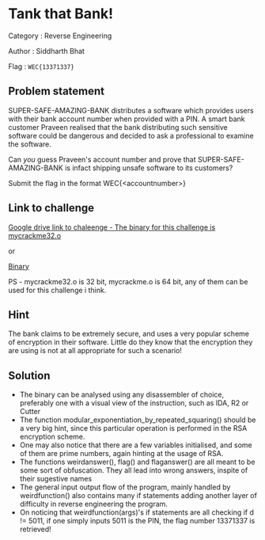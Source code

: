 # ****Tank that Bank!****

Category : Reverse Engineering

Author   : Siddharth Bhat

Flag : `WEC{13371337}`


## Problem statement  

SUPER-SAFE-AMAZING-BANK distributes a software which provides users with their bank account number when provided with a PIN.
A smart bank customer Praveen realised that the bank distributing such sensitive software could be dangerous and decided to ask a professional to examine the software.

Can _*you*_ guess Praveen's account number and prove that SUPER-SAFE-AMAZING-BANK is infact shipping unsafe software to its customers?

Submit the flag in the format WEC{\<accountnumber\>}



## Link to challenge
[Google drive link to chaleenge - The binary for this challenge is mycrackme32.o](https://drive.google.com/file/d/1EVWQbrtwCwkr53eekgps75ggtga6K47w/view?usp=share_link)

or 

[Binary](./RE2final)


PS - mycrackme32.o is 32 bit, mycrackme.o is 64 bit, any of them can be used for this challenge i think.

## Hint
The bank claims to be extremely secure, and uses a very popular scheme of encryption in their software. Little do they know that the encryption they are using is not at all appropriate for such a scenario!

## Solution
* The binary can be analysed using any disassembler of choice, preferably one with a visual view of the instruction, such as IDA, R2 or Cutter
* The function modular_exponentiation_by_repeated_squaring() should be a very big hint, since this particular operation is performed in the RSA encryption scheme.
* One may also notice that there are a few variables initialised, and some of them are prime numbers, again hinting at the usage of RSA.
* The functions weirdanswer(), flag() and flaganswer() are all meant to be some sort of obfuscation. They all lead into wrong answers, inspite of their sugestive names
* The general input output flow of the program, mainly handled by weirdfunction() also contains many if statements adding another layer of difficulty in reverse engineering the program.
* On noticing that weirdfunction(args)'s if statements are all checking if d != 5011, if one simply inputs 5011 is the PIN, the flag number 13371337 is retrieved!


